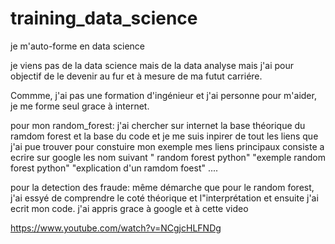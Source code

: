 # training_data_science
je m'auto-forme en data science

je viens pas de la data science mais de la data analyse mais j'ai pour objectif de le devenir au fur et à mesure de ma futut carriére.

Commme, j'ai pas une formation d'ingénieur et j'ai personne pour m'aider, je me forme seul grace à internet.

pour mon random_forest:
 j'ai chercher sur internet la base théorique du ramdom forest et la base du code et je me suis inpirer de tout les liens que j'ai pue trouver pour constuire mon exemple
 mes liens principaux consiste a ecrire sur google les nom suivant
 " random forest python"
 "exemple random forest python"
 "explication d'un ramdom foest"
 ....
 
 
 pour la detection des fraude:
 même démarche que pour le random forest, j'ai essyé de comprendre le coté théorique et l"interprétation et ensuite j'ai ecrit mon code.
 j'ai appris grace à google et à cette video
 
 https://www.youtube.com/watch?v=NCgjcHLFNDg
 
 
